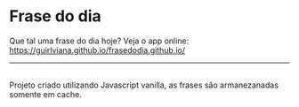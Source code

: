 # Frase do dia
Que tal uma frase do dia hoje? 
Veja o app online: https://guirlviana.github.io/frasedodia.github.io/
<hr>
<br>
Projeto criado utilizando Javascript vanilla, as frases são armanezanadas somente em cache.
